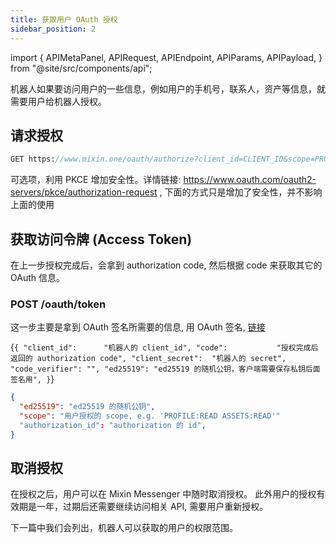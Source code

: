 ```yaml
---
title: 获取用户 OAuth 授权
sidebar_position: 2
---
```


import {
  APIMetaPanel,
  APIRequest,
  APIEndpoint,
  APIParams,
  APIPayload,
} from "@site/src/components/api";

机器人如果要访问用户的一些信息，例如用户的手机号，联系人，资产等信息，就需要用户给机器人授权。

## 请求授权

```sass
GET https://www.mixin.one/oauth/authorize?client_id=CLIENT_ID&scope=PROFILE:READ+ASSETS:READ&response_type=code&return_to=
```

<APIParams
  p-client_id="机器人 client_id"
  p-client_id-required={true}
  p-scope="私有需要签名"
  p-scope-required={true}
  p-response_type="返回的 authorization code"
  p-response_type-required={true}
  p-state="可选项, 应用生成的 base64 的字符串. 详细介绍: https://auth0.com/docs/secure/attack-protection/state-parameters"
/>

可选项，利用 PKCE 增加安全性。详情链接: https://www.oauth.com/oauth2-servers/pkce/authorization-request , 下面的方式只是增加了安全性，并不影响上面的使用

<APIParams
  p-client_id="机器人 client_id"
  p-client_id-required={true}
  p-scope="私有需要签名"
  p-scope-required={true}
  p-response_type="返回的 authorization code"
  p-response_type-required={true}
  p-state="可选项, 应用生成的 base64 的字符串. 详细介绍: https://auth0.com/docs/secure/attack-protection/state-parameters"
  p-code_challenge="code challenge 由客户端生成 随机的 code verifier, 然后 SHA256 编码后的结果."
  p-code_challenge_method="默认 `SHA256`"
/>

## 获取访问令牌 (Access Token)

在上一步授权完成后，会拿到 authorization code, 然后根据 code 来获取其它的 OAuth 信息。

### POST /oauth/token

这一步主要是拿到 OAuth 签名所需要的信息, 用 OAuth 签名, [链接](/zh-CN/docs/api/guide#oauth-用户签名)

<APIEndpoint url="/oauth/token" />

<APIPayload>{`{
  "client_id":      "机器人的 client_id",
  "code":           "授权完成后返回的 authorization code",
  "client_secret":  "机器人的 secret",
  "code_verifier": "",
  "ed25519": "ed25519 的随机公钥，客户端需要保存私钥后面签名用",
}`}</APIPayload>

<APIRequest
  title="Get access token"
  method="POST"
  isPublic
  url="/oauth/token --data PAYLOAD"
/>

```json title="Response"
{
  "ed25519": "ed25519 的随机公钥",
  "scope": "用户授权的 scope, e.g. 'PROFILE:READ ASSETS:READ'"
  "authorization_id": "authorization 的 id",
}
```

## 取消授权

在授权之后，用户可以在 Mixin Messenger 中随时取消授权。 此外用户的授权有效期是一年，过期后还需要继续访问相关 API, 需要用户重新授权。

下一篇中我们会列出，机器人可以获取的用户的权限范围。
